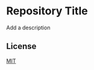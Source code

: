 # Repository Title

Add a description


## License

[MIT](https://choosealicense.com/licenses/mit/)

